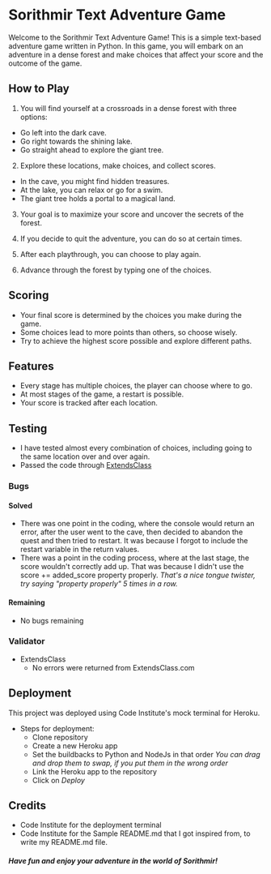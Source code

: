 # Sorithmir Text Adventure Game

Welcome to the Sorithmir Text Adventure Game! This is a simple text-based adventure game written in Python. In this game, you will embark on an adventure in a dense forest and make choices that affect your score and the outcome of the game.

## How to Play

1. You will find yourself at a crossroads in a dense forest with three options:

- Go left into the dark cave.
- Go right towards the shining lake.
- Go straight ahead to explore the giant tree.

2. Explore these locations, make choices, and collect scores.

- In the cave, you might find hidden treasures.
- At the lake, you can relax or go for a swim.
- The giant tree holds a portal to a magical land.

3. Your goal is to maximize your score and uncover the secrets of the forest.

4. If you decide to quit the adventure, you can do so at certain times.

5. After each playthrough, you can choose to play again.

6. Advance through the forest by typing one of the choices.

## Scoring

- Your final score is determined by the choices you make during the game.
- Some choices lead to more points than others, so choose wisely.
- Try to achieve the highest score possible and explore different paths.

## Features

- Every stage has multiple choices, the player can choose where to go.
- At most stages of the game, a restart is possible.
- Your score is tracked after each location.

## Testing

- I have tested almost every combination of choices, including going to the same location over and over again.
- Passed the code through [ExtendsClass](https://extendsclass.com/python-tester.html)

### Bugs

#### Solved

- There was one point in the coding, where the console would return an error, after the user went to the cave, then decided to abandon the quest and then tried to restart. It was because I forgot to include the restart variable in the return values.
- There was a point in the coding process, where at the last stage, the score wouldn't correctly add up. That was because I didn't use the score += added_score property properly. *That's a nice tongue twister, try saying "property properly" 5 times in a row.*

#### Remaining

- No bugs remaining

### Validator

- ExtendsClass
    - No errors were returned from ExtendsClass.com


## Deployment

This project was deployed using Code Institute's mock terminal for Heroku.

- Steps for deployment:
    - Clone repository
    - Create a new Heroku app
    - Set the buildbacks to Python and NodeJs in that order *You can drag and drop them to swap, if you put them in the wrong order*
    - Link the Heroku app to the repository
    - Click on *Deploy*

## Credits

- Code Institute for the deployment terminal
- Code Institute for the Sample README.md that I got inspired from, to write my README.md file.

##### Have fun and enjoy your adventure in the world of Sorithmir!

